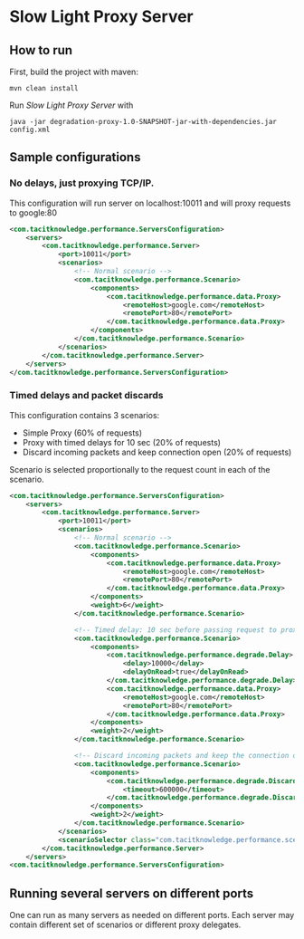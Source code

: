 # Slow Light Proxy Server

## How to run
First, build the project with maven:

```
mvn clean install
```

Run *Slow Light Proxy Server* with

```
java -jar degradation-proxy-1.0-SNAPSHOT-jar-with-dependencies.jar config.xml
```

## Sample configurations

### No delays, just proxying TCP/IP.
This configuration will run server on localhost:10011 and will proxy requests to google:80

```xml
<com.tacitknowledge.performance.ServersConfiguration>
    <servers>
        <com.tacitknowledge.performance.Server>
            <port>10011</port>
            <scenarios>
                <!-- Normal scenario -->
                <com.tacitknowledge.performance.Scenario>
                    <components>
                        <com.tacitknowledge.performance.data.Proxy>
                            <remoteHost>google.com</remoteHost>
                            <remotePort>80</remotePort>
                        </com.tacitknowledge.performance.data.Proxy>
                    </components>
                </com.tacitknowledge.performance.Scenario>
            </scenarios>
        </com.tacitknowledge.performance.Server>
    </servers>
</com.tacitknowledge.performance.ServersConfiguration>
```

### Timed delays and packet discards

This configuration contains 3 scenarios:
* Simple Proxy (60% of requests)
* Proxy with timed delays for 10 sec (20% of requests)
* Discard incoming packets and keep connection open (20% of requests)

Scenario is selected proportionally to the request count in each of the scenario.

```xml
<com.tacitknowledge.performance.ServersConfiguration>
    <servers>
        <com.tacitknowledge.performance.Server>
            <port>10011</port>
            <scenarios>
                <!-- Normal scenario -->
                <com.tacitknowledge.performance.Scenario>
                    <components>
                        <com.tacitknowledge.performance.data.Proxy>
                            <remoteHost>google.com</remoteHost>
                            <remotePort>80</remotePort>
                        </com.tacitknowledge.performance.data.Proxy>
                    </components>
                    <weight>6</weight>
                </com.tacitknowledge.performance.Scenario>

                <!-- Timed delay: 10 sec before passing request to proxy delegate -->
                <com.tacitknowledge.performance.Scenario>
                    <components>
                        <com.tacitknowledge.performance.degrade.Delay>
                            <delay>10000</delay>
                            <delayOnRead>true</delayOnRead>
                        </com.tacitknowledge.performance.degrade.Delay>
                        <com.tacitknowledge.performance.data.Proxy>
                            <remoteHost>google.com</remoteHost>
                            <remotePort>80</remotePort>
                        </com.tacitknowledge.performance.data.Proxy>
                    </components>
                    <weight>2</weight>
                </com.tacitknowledge.performance.Scenario>

                <!-- Discard incoming packets and keep the connection open for up to 10 mins -->
                <com.tacitknowledge.performance.Scenario>
                    <components>
                        <com.tacitknowledge.performance.degrade.Discard>
                            <timeout>600000</timeout>
                        </com.tacitknowledge.performance.degrade.Discard>
                    </components>
                    <weight>2</weight>
                </com.tacitknowledge.performance.Scenario>
            </scenarios>
            <scenarioSelector class="com.tacitknowledge.performance.scenario.ProprotionalCountSelector"/>
        </com.tacitknowledge.performance.Server>
    </servers>
<com.tacitknowledge.performance.ServersConfiguration>
```

## Running several servers on different ports
One can run as many servers as needed on different ports. Each server may contain different set of scenarios or
different proxy delegates.
